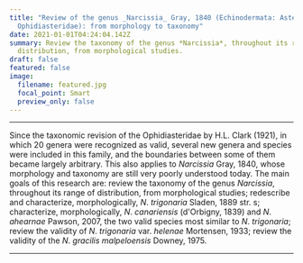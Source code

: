 ```yaml
---
title: "Review of the genus _Narcissia_ Gray, 1840 (Echinodermata: Asteroidea:
  Ophidiasteridae): from morphology to taxonomy"
date: 2021-01-01T04:24:04.142Z
summary: Review the taxonomy of the genus *Narcissia*, throughout its range of
  distribution, from morphological studies.
draft: false
featured: false
image:
  filename: featured.jpg
  focal_point: Smart
  preview_only: false
---
```

---
Since the taxonomic revision of the Ophidiasteridae by H.L. Clark (1921), in which 20 genera
were recognized as valid, several new genera and species were included in this family, and the
boundaries between some of them became largely arbitrary. This also applies to _Narcissia_ Gray,
1840, whose morphology and taxonomy are still very poorly understood today. The main goals
of this research are: review the taxonomy of the genus _Narcissia_, throughout its range of
distribution, from morphological studies; redescribe and characterize, morphologically, _N_.
_trigonaria_ Sladen, 1889 str. s; characterize, morphologically, _N_. _canariensis_ (d'Orbigny, 1839)
 and _N_. _ahearnae_ Pawson, 2007, the two valid species most similar to _N_.
_trigonaria_; review the
 validity of _N_.
_trigonaria_ var. _helenae_ Mortensen, 1933; review the validity of the _N_. _gracilis
 malpeloensis_ Downey, 1975.
 
 ---
